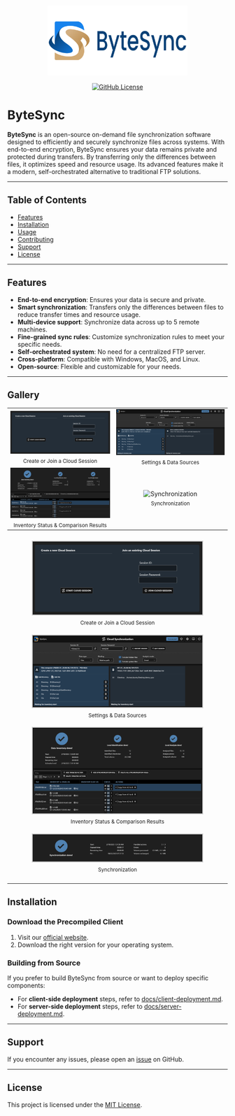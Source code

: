 <div align="center">
  <img src="assets/logo_bytesync_1280x640.png" width="320" />
  <p>
    <a href="https://github.com/POW-Software/ByteSync/blob/master/LICENSE">
      <img alt="GitHub License" src="https://img.shields.io/github/license/POW-Software/ByteSync" />
    </a>
  </p>
</div>

# ByteSync

**ByteSync** is an open-source on-demand file synchronization software designed to efficiently and securely synchronize files across systems. With end-to-end encryption, ByteSync ensures your data remains private and protected during transfers. By transferring only the differences between files, it optimizes speed and resource usage. Its advanced features make it a modern, self-orchestrated alternative to traditional FTP solutions.

---

## Table of Contents
- [Features](#features)
- [Installation](#installation)
- [Usage](#usage)
- [Contributing](#contributing)
- [Support](#support)
- [License](#license)

---

## Features

- **End-to-end encryption**: Ensures your data is secure and private.
- **Smart synchronization**: Transfers only the differences between files to reduce transfer times and resource usage.
- **Multi-device support**: Synchronize data across up to 5 remote machines.
- **Fine-grained sync rules**: Customize synchronization rules to meet your specific needs.
- **Self-orchestrated system**: No need for a centralized FTP server.
- **Cross-platform**: Compatible with Windows, MacOS, and Linux.
- **Open-source**: Flexible and customizable for your needs.

---

## Gallery

<div>
    <table>
    <tr>
        <td align="center">
            <img src="assets/gallery/2025-02-create-or-join-session.png" width="400"    alt="Create or Join a Cloud Session"/><br>
            <sub>Create or Join a Cloud Session</sub>
        </td>
        <td align="center">
            <img src="assets/gallery/2025-02-settings-and-data-sources.png" width="400"  alt="Settings & Data Sources"/><br>
            <sub>Settings & Data Sources</sub>
        </td>
    </tr>
    <tr>
        <td align="center">
            <img src="assets/gallery/2025-02-inventory-status-and-comparison-results.png" width="400" alt="Inventory Status & Comparison Results"/><br>
            <sub>Inventory Status & Comparison Results</sub>
        </td>
        <td align="center">
            <img src="assets/gallery/2025-02-synchronization.png" width="400"    alt="Synchronization"/><br>
            <sub>Synchronization</sub>
        </td>
    </tr>
    </table>
</div>

<div style="display: flex; flex-wrap: wrap; justify-content: center;">
  <div style="flex: 1 0 400px; text-align: center; margin: 10px;">
    <img src="assets/gallery/2025-02-create-or-join-session.png" style="width: 80%; border: 2px solid #ccc;" alt="Create or Join a Cloud Session"/><br>
    <sub>Create or Join a Cloud Session</sub>
  </div>
  <div style="flex: 1 0 400px; text-align: center; margin: 10px;">
    <img src="assets/gallery/2025-02-settings-and-data-sources.png" style="width: 80%; border: 2px solid #ccc;" alt="Settings & Data Sources"/><br>
    <sub>Settings & Data Sources</sub>
  </div>
  <div style="flex: 1 0 400px; text-align: center; margin: 10px;">
    <img src="assets/gallery/2025-02-inventory-status-and-comparison-results.png" style="width: 80%; border: 2px solid #ccc;" alt="Inventory Status & Comparison Results"/><br>
    <sub>Inventory Status & Comparison Results</sub>
  </div>
  <div style="flex: 1 0 400px; text-align: center; margin: 10px;">
    <img src="assets/gallery/2025-02-synchronization-status.png" style="width: 80%; border: 2px solid #ccc;" alt="Synchronization Status"/><br>
    <sub>Synchronization</sub>
  </div>
</div>

---

## Installation

### Download the Precompiled Client 
1. Visit our [official website](https://www.bytesyncapp.com#download).
2. Download the right version for your operating system.

### Building from Source
If you prefer to build ByteSync from source or want to deploy specific components:

- For **client-side deployment** steps, refer to [docs/client-deployment.md](docs/client-deployment.md).
- For **server-side deployment** steps, refer to [docs/server-deployment.md](docs/server-deployment.md).

---

## Support
If you encounter any issues, please open an [issue](https://github.com/POW-Software/ByteSync/issues) on GitHub.

---

## License
This project is licensed under the [MIT License](https://github.com/POW-Software/ByteSync/blob/master/LICENSE).
